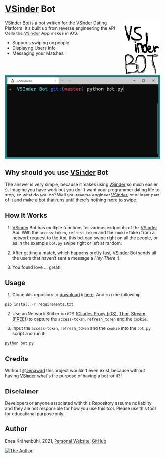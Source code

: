 # [VSinder](https://github.com/benawad/vsinder) Bot

<a href="https://github.com/3n3a/vsinder_bot">
    <img src="./readme-assets/logo.png" align="right" alt="Logo by 3n3a" width="120" height="178">
</a>

[VSinder](https://github.com/benawad/vsinder) Bot is a bot written for the [VSinder](https://github.com/benawad/vsinder) Dating Platform. It's built up from reverse engineering the API Calls the [VSinder](https://github.com/benawad/vsinder) App makes in iOS.

* Supports swiping on people
* Displaying Users Info
* Messaging your Matches

<p align="center">
  <img src="./readme-assets/screen1.png" alt="The Bot in Action" width="738">
</p>

## Why should you use [VSinder](https://github.com/benawad/vsinder) Bot

The answer is very simple, because it makes using [VSinder](https://github.com/benawad/vsinder) so much easier :). Imagine you have work but you don't want your programmer dating life to stop, so what do you do? Well you reverse engineer [VSinder](https://github.com/benawad/vsinder), or at least part of it and make a bot that runs until there's nothing more to swipe.

## How It Works

1. [VSinder](https://github.com/benawad/vsinder) Bot has multiple functions for various endpoints of the [VSinder](https://github.com/benawad/vsinder) Api. With the `access-token`, `refresh_token` and the `cookie` taken from a network request to the Api, this bot can swipe right on all the people, or as in the example `bot.py` swipe right or left at random.

2. After getting a match, which happens pretty fast, [VSinder](https://github.com/benawad/vsinder) Bot sends all the users that haven't sent a message a _Hey There :)_.

3. You found love ... great!

## Usage

1. Clone this reposiory or [download](https://github.com/3n3a/vsinder_bot/archive/master.zip) it [here](https://github.com/3n3a/vsinder_bot/archive/master.zip). And run the following:

```bash
pip install -r requirements.txt
```

2. Use an Network Sniffer on iOS ([Charles Proxy (iOS)](https://apps.apple.com/app/charles-proxy/id1134218562#?platform=iphone), [Thor](https://apps.apple.com/us/app/thor-http-sniffer-capture/id1210562295), [Stream (FREE)](https://apps.apple.com/us/app/stream-network-debug-tool/id1312141691)) to capture the `access-token`, `refresh_token` and the `cookie`.

3. Input the `access-token`, `refresh_token` and the `cookie` into the `bot.py` script and run it!

```bash
python bot.py
```

## Credits

Without [@benawad](https://github.com/benawad) this project wouldn't even exist, because without having [VSinder](https://github.com/benawad/vsinder) what's the purpose of having a bot for it?!

## Disclaimer

Developers or anyone associated with this Repository assume no liablity and they are not responsible for how you use this tool.
Please use this tool for educational purpose only.

## Author

Enea Krähenbühl, 2021, [Personal Website](https://3n3a.ch), [GitHub](https://github.com/3n3a)

<a align="center" href="https://3n3a.ch">
  <img src="https://avatars1.githubusercontent.com/u/46775561?s=200" alt="The Author" width="200">
</a>
